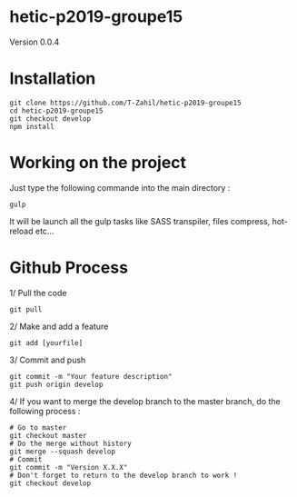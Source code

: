 # hetic-p2019-groupe15

Version 0.0.4

# Installation

```
git clone https://github.com/T-Zahil/hetic-p2019-groupe15
cd hetic-p2019-groupe15
git checkout develop
npm install
```

# Working on the project

Just type the following commande into the main directory : 
```
gulp
```
It will be launch all the gulp tasks like SASS transpiler, files compress, hot-reload etc...

# Github Process

1/ Pull the code
```
git pull
```

2/ Make and add a feature
```
git add [yourfile]
```

3/ Commit and push
```
git commit -m "Your feature description"
git push origin develop
```

4/ If you want to merge the develop branch to the master branch, do the following process :
```
# Go to master
git checkout master
# Do the merge without history
git merge --squash develop
# Commit
git commit -m "Version X.X.X"
# Don't forget to return to the develop branch to work !
git checkout develop
```
